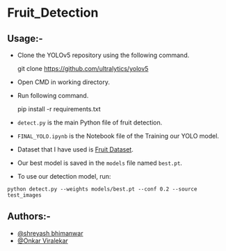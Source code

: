 # Fruit_Detection

## Usage:-

- Clone the YOLOv5 repository using the following command.
  
  git clone https://github.com/ultralytics/yolov5 
  
- Open CMD in working directory.
- Run following command.

  
  pip install -r requirements.txt
  
- `detect.py` is the main Python file of fruit detection. 
- `FINAL_YOLO.ipynb` is the Notebook file of the Training our YOLO model.
- Dataset that I have used is [Fruit Dataset](https://data.mendeley.com/datasets/b6fftwbr2v/2).
- Our best model is saved in the `models` file named `best.pt`.
- To use our detection model, run:
```
python detect.py --weights models/best.pt --conf 0.2 --source test_images

```
## Authors:-

- [@shreyash bhimanwar](https://www.github.com/octokatherine)
- [@Onkar Viralekar](https://github.com/onkar-1432)
